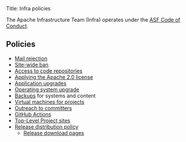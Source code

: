 Title: Infra policies

The Apache Infrastructure Team (Infra) operates under the <a href="https://www.apache.org/foundation/policies/conduct.html" target="_blank">ASF Code of Conduct</a>.

## Policies

- [Mail rejection](mail-rejection.html)
- [Site-wide ban](infra-ban.html)
- [Access to code repositories](repository-access.html)
- [Applying the Apache 2.0 license](apply-license.html)
- [Application upgrades](app-upgrade-policy.html)
- [Operating system upgrade](os-upgrade-policy.html)
- [Backups](backup-policy.html) for systems and content
- [Virtual machines for projects](vm-policy.html)
- [Outreach to committers](committer-outreach.html)
- [GitHub Actions](github-actions-policy.html)
- [Top-Level Project sites](project-site-policy.html)
- [Release distribution policy](release-distribution.html)
  - [Release download pages](release-download-pages.html)
